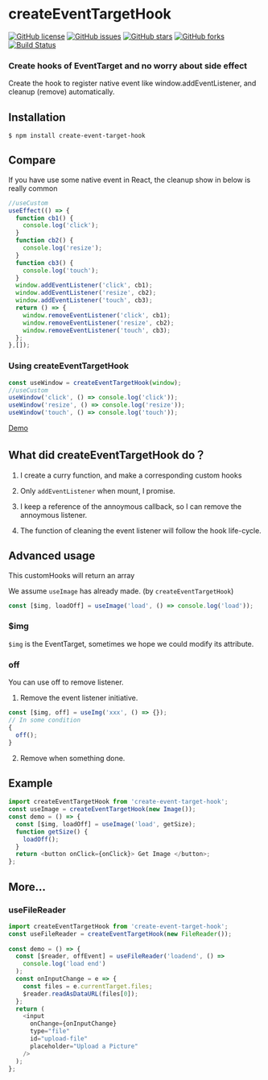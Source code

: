 # createEventTargetHook

[![GitHub license](https://img.shields.io/github/license/realdennis/createEventTargetHook.svg)](https://github.com/realdennis/createEventTargetHook/blob/master/LICENSE)
[![GitHub issues](https://img.shields.io/github/issues/realdennis/createEventTargetHook.svg)](https://github.com/realdennis/createEventTargetHook/issues)
[![GitHub stars](https://img.shields.io/github/stars/realdennis/createEventTargetHook.svg)](https://github.com/realdennis/createEventTargetHook/stargazers)
[![GitHub forks](https://img.shields.io/github/forks/realdennis/createEventTargetHook.svg)](https://github.com/realdennis/createEventTargetHook/network)
[![Build Status](https://travis-ci.org/realdennis/createEventTargetHook.svg?branch=master)](https://travis-ci.org/realdennis/createEventTargetHook)

### Create hooks of EventTarget and no worry about side effect

Create the hook to register native event like window.addEventListener, and cleanup (remove) automatically.

## Installation

```
$ npm install create-event-target-hook
```

## Compare
If you have use some native event in React, the cleanup show in below is really common

```javascript
//useCustom
useEffect(() => {
  function cb1() {
    console.log('click');
  }
  function cb2() {
    console.log('resize');
  }
  function cb3() {
    console.log('touch');
  }
  window.addEventListener('click', cb1);
  window.addEventListener('resize', cb2);
  window.addEventListener('touch', cb3);
  return () => {
    window.removeEventListener('click', cb1);
    window.removeEventListener('resize', cb2);
    window.removeEventListener('touch', cb3);
  };
},[]);
```

### Using createEventTargetHook

```javascript
const useWindow = createEventTargetHook(window);
//useCustom
useWindow('click', () => console.log('click'));
useWindow('resize', () => console.log('resize'));
useWindow('touch', () => console.log('touch'));
```

[Demo](https://codesandbox.io/s/j2w4n92219)

## What did createEventTargetHook do？

1. I create a curry function, and make a corresponding custom hooks

2. Only `addEventListener` when mount, I promise. 

3. I keep a reference of the annoymous callback, so I can remove the annoymous listener.

4. The function of cleaning the event listener will follow the hook life-cycle.

## Advanced usage

This customHooks will return an array

We assume `useImage` has already made. (by `createEventTargetHook`)

```javascript
const [$img, loadOff] = useImage('load', () => console.log('load'));
```

### \$img

`$img` is the EventTarget, sometimes we hope we could modify its attribute.

### off

You can use off to remove listener.

1. Remove the event listener initiative.

```javascript
const [$img, off] = useImg('xxx', () => {});
// In some condition
{
  off(); 
}
```

2. Remove when something done.

## Example

```javascript
import createEventTargetHook from 'create-event-target-hook';
const useImage = createEventTargetHook(new Image());
const demo = () => {
  const [$img, loadOff] = useImage('load', getSize);
  function getSize() {
    loadOff();
  }
  return <button onClick={onClick}> Get Image </button>;
};
```

## More...

### useFileReader

```javascript
import createEventTargetHook from 'create-event-target-hook';
const useFileReader = createEventTargetHook(new FileReader());
  
const demo = () => {
  const [$reader, offEvent] = useFileReader('loadend', () =>
    console.log('load end')
  );
  const onInputChange = e => {
    const files = e.currentTarget.files;
    $reader.readAsDataURL(files[0]);
  };
  return (
    <input
      onChange={onInputChange}
      type="file"
      id="upload-file"
      placeholder="Upload a Picture"
    />
  );
};
```
